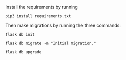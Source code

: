 Install the requirements by running

```
pip3 install requirements.txt
```

Then make migrations by running the three commands:
```
flask db init
```
```
flask db migrate -m "Initial migration."
```
```
flask db upgrade
```
